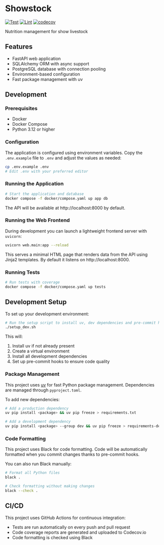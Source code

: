 # Showstock

[![Test](https://github.com/lyndsysimon/showstock/actions/workflows/test.yml/badge.svg)](https://github.com/lyndsysimon/showstock/actions/workflows/test.yml)
[![Lint](https://github.com/lyndsysimon/showstock/actions/workflows/lint.yml/badge.svg)](https://github.com/lyndsysimon/showstock/actions/workflows/lint.yml)
[![codecov](https://codecov.io/gh/lyndsysimon/showstock/branch/main/graph/badge.svg)](https://codecov.io/gh/lyndsysimon/showstock)

Nutrition management for show livestock

## Features

- FastAPI web application
- SQLAlchemy ORM with async support
- PostgreSQL database with connection pooling
- Environment-based configuration
- Fast package management with uv

## Development

### Prerequisites

- Docker
- Docker Compose
- Python 3.12 or higher

### Configuration

The application is configured using environment variables. Copy the `.env.example` file to `.env` and adjust the values as needed:

```bash
cp .env.example .env
# Edit .env with your preferred editor
```

### Running the Application

```bash
# Start the application and database
docker compose -f docker/compose.yaml up app db
```

The API will be available at http://localhost:8000 by default.

### Running the Web Frontend

During development you can launch a lightweight frontend server with
`uvicorn`:

```bash
uvicorn web.main:app --reload
```

This serves a minimal HTML page that renders data from the API using
Jinja2 templates. By default it listens on http://localhost:8000.

### Running Tests

```bash
# Run tests with coverage
docker compose -f docker/compose.yaml up tests
```

## Development Setup

To set up your development environment:

```bash
# Run the setup script to install uv, dev dependencies and pre-commit hooks
./setup_dev.sh
```

This will:
1. Install uv if not already present
2. Create a virtual environment
3. Install all development dependencies
4. Set up pre-commit hooks to ensure code quality

### Package Management

This project uses [uv](https://github.com/astral-sh/uv) for fast Python package management. Dependencies are managed through `pyproject.toml`.

To add new dependencies:

```bash
# Add a production dependency
uv pip install <package> && uv pip freeze > requirements.txt

# Add a development dependency
uv pip install <package> --group dev && uv pip freeze > requirements-dev.txt
```

### Code Formatting

This project uses Black for code formatting. Code will be automatically formatted when you commit changes thanks to pre-commit hooks.

You can also run Black manually:

```bash
# Format all Python files
black .

# Check formatting without making changes
black --check .
```

## CI/CD

This project uses GitHub Actions for continuous integration:

- Tests are run automatically on every push and pull request
- Code coverage reports are generated and uploaded to Codecov.io
- Code formatting is checked using Black
